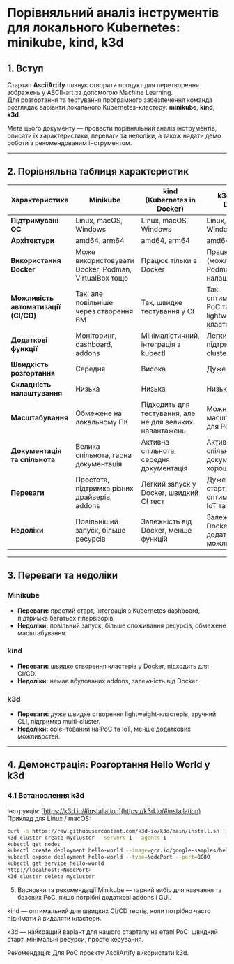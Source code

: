 # Порівняльний аналіз інструментів для локального Kubernetes: minikube, kind, k3d

## 1. Вступ
Стартап **AsciiArtify** планує створити продукт для перетворення зображень у ASCII-art за допомогою Machine Learning.  
Для розгортання та тестування програмного забезпечення команда розглядає варіанти локального Kubernetes-кластеру: **minikube**, **kind**, **k3d**.

Мета цього документу — провести порівняльний аналіз інструментів, описати їх характеристики, переваги та недоліки, а також надати демо роботи з рекомендованим інструментом.

---

## 2. Порівняльна таблиця характеристик

| Характеристика                              | Minikube                                                                 | kind (Kubernetes in Docker)                                              | k3d (K3s in Docker)                                                      |
|----------------------------------------------|---------------------------------------------------------------------------|---------------------------------------------------------------------------|---------------------------------------------------------------------------|
| **Підтримувані ОС**                          | Linux, macOS, Windows                                                    | Linux, macOS, Windows                                                    | Linux, macOS, Windows                                                    |
| **Архітектури**                              | amd64, arm64                                                             | amd64, arm64                                                             | amd64, arm64                                                             |
| **Використання Docker**                      | Може використовувати Docker, Podman, VirtualBox тощо                     | Працює тільки в Docker                                                    | Працює в Docker (можливий Podman з налаштуваннями)                       |
| **Можливість автоматизації (CI/CD)**         | Так, але повільніше через створення ВМ                                    | Так, швидке тестування у CI                                               | Так, оптимізовано для PoC та lightweight-кластерів                       |
| **Додаткові функції**                        | Моніторинг, dashboard, addons                                            | Мінімалістичний, інтеграція з kubectl                                     | Легкий CLI, підтримка multi-cluster                                      |
| **Швидкість розгортання**                    | Середня                                                                  | Висока                                                                    | Дуже висока                                                               |
| **Складність налаштування**                  | Низька                                                                    | Низька                                                                    | Низька                                                                    |
| **Масштабування**                            | Обмежене на локальному ПК                                                 | Підходить для тестування, але не для великих навантажень                  | Можна масштабувати для PoC                                               |
| **Документація та спільнота**                 | Велика спільнота, гарна документація                                      | Активна спільнота, середня документація                                   | Активна спільнота, документація хороша                                   |
| **Переваги**                                 | Простота, підтримка різних драйверів, addons                              | Легкий запуск у Docker, швидкий CI тест                                   | Дуже швидкий старт, оптимізація під IoT та edge                          |
| **Недоліки**                                 | Повільніший запуск, більше ресурсів                                       | Залежність від Docker, менше функцій                                      | Залежність від Docker, менше додаткових можливостей                      |
---

## 3. Переваги та недоліки

### Minikube
- **Переваги:** простий старт, інтеграція з Kubernetes dashboard, підтримка багатьох гіпервізорів.
- **Недоліки:** повільний запуск, більше споживання ресурсів, обмежене масштабування.

### kind
- **Переваги:** швидке створення кластерів у Docker, підходить для CI/CD.
- **Недоліки:** немає вбудованих addons, залежність від Docker.

### k3d
- **Переваги:** дуже швидке створення lightweight-кластерів, зручний CLI, підтримка multi-cluster.
- **Недоліки:** орієнтований на PoC та IoT, менше додаткових можливостей.

---

## 4. Демонстрація: Розгортання Hello World у k3d

### 4.1 Встановлення k3d
Інструкція: [https://k3d.io/#installation](https://k3d.io/#installation)
Приклад для Linux / macOS:
```bash
curl -s https://raw.githubusercontent.com/k3d-io/k3d/main/install.sh | bash
k3d cluster create mycluster --servers 1 --agents 1
kubectl get nodes
kubectl create deployment hello-world --image=gcr.io/google-samples/hello-app:1.0
kubectl expose deployment hello-world --type=NodePort --port=8080
kubectl get service hello-world
http://localhost:<NodePort>
k3d cluster delete mycluster
```
5. Висновки та рекомендації
Minikube — гарний вибір для навчання та базових PoC, якщо потрібні додаткові addons і GUI.

kind — оптимальний для швидких CI/CD тестів, коли потрібно часто піднімати й видаляти кластери.

k3d — найкращий варіант для нашого стартапу на етапі PoC: швидкий старт, мінімальні ресурси, просте керування.

Рекомендація: Для PoC проєкту AsciiArtify використати k3d.
